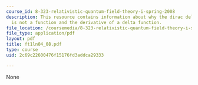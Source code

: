 ```yaml
---
course_id: 8-323-relativistic-quantum-field-theory-i-spring-2008
description: This resource contains information about why the dirac delta function
  is not a function and the derivative of a delta function.
file_location: /coursemedia/8-323-relativistic-quantum-field-theory-i-spring-2008/2c69c22600476f15176fd3addca29333_ft1ln04_08.pdf
file_type: application/pdf
layout: pdf
title: ft1ln04_08.pdf
type: course
uid: 2c69c22600476f15176fd3addca29333

---
```

None